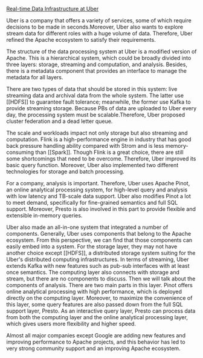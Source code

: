 [Real-time Data Infrastructure at Uber](https://dl.acm.org/doi/10.1145/3448016.3457552)

Uber is a company that offers a variety of services, some of which require decisions to be made in seconds.Moreover, Uber also wants to explore stream data for different roles with a huge volume of data. Therefore, Uber refined the Apache ecosystem to satisfy their requirements.

The structure of the data processing system at Uber is a modified version of Apache. This is a hierarchical system, which could be broadly divided into three layers: storage, streaming and computation, and analysis. Besides, there is a metadata component that provides an interface to manage the metadata for all layers.

There are two types of data that should be stored in this system: live streaming data and archival data from the whole system. The latter use [[HDFS]] to guarantee fault tolerance; meanwhile, the former use Kafka to provide streaming storage. Because PBs of data are uploaded to Uber every day, the processing system must be scalable.Therefore, Uber proposed cluster federation and a dead letter queue.

The scale and workloads impact not only storage but also streaming and computation. Flink is a high-performance engine in industry that has good back pressure handling ability compared with Strom and is less memory-consuming than [[Spark]]. Though Flink is a great choice, there are still some shortcomings that need to be overcome. Therefore, Uber improved its basic query function. Moreover, Uber also implemented two different technologies for storage and batch processing.

For a company, analysis is important. Therefore, Uber uses Apache Pinot, an online analytical processing system, for high-level query and analysis with low latency and TB-scale data support. Uber also modifies Pinot a lot to meet demand, specifically for fine-grained semantics and full SQL support. Moreover, Presto is also involved in this part to provide flexible and extensible in-memory queries.

Uber also made an all-in-one system that integrated a number of components. Generally, Uber uses components that belong to the Apache ecosystem. From this perspective, we can find that those components can easily embed into a system. For the storage layer, they may not have another choice except [[HDFS]], a distributed storage system suiting for the Uber's distributed computing infrastructures. In terms of streaming, Uber extends Kafka with new features such as pub-sub interfaces with at least once semantics. The computing layer also connects with storage and stream, but there are no components to discuss. Then we will talk about the components of analysis. There are two main parts in this layer. Pinot offers online analytical processing with high performance, which is deployed directly on the computing layer. Moreover, to maximize the convenience of this layer, some query features are also passed down from the full SQL support layer, Presto. As an interactive query layer, Presto can process data from both the computing layer and the online analytical processing layer, which gives users more flexibility and higher speed.

Almost all major companies except Google are adding new features and improving performance to Apache projects, and this behavior has led to very strong community support and an improving Apache ecosystem.